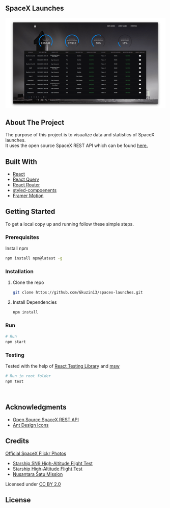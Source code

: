 ## SpaceX Launches

<img src="https://github.com/Gkuzin13/spacex-launches/blob/assets/stats-screenshot.png" alt="Launch statistics screenshot">

## About The Project

The purpose of this project is to visualize data and statistics of SpaceX launches.<br/>
It uses the open source SpaceX REST API which can be found [here.](https://github.com/r-spacex/SpaceX-API)

## Built With

- [React](https://reactjs.org)
- [React Query](https://react-query.tanstack.com)
- [React Router](https://reactrouter.com/docs/en/v6/getting-started/overview)
- [styled-compoenents](https://styled-components.com)
- [Framer Motion](https://www.framer.com/motion)

<!-- GETTING STARTED -->

## Getting Started

To get a local copy up and running follow these simple steps.

### Prerequisites

Install npm

```sh
npm install npm@latest -g
```

### Installation

1. Clone the repo
   ```sh
   git clone https://github.com/Gkuzin13/spacex-launches.git
   ```
2. Install Dependencies
   ```sh
   npm install
   ```

### Run

```sh
# Run
npm start
```

### Testing
Tested with the help of [React Testing Library](https://testing-library.com/docs/react-testing-library/intro) and [msw](https://mswjs.io)

```sh
# Run in root folder
npm test
```

<br />

## Acknowledgments
- [Open Source SpaceX REST API](https://github.com/r-spacex/SpaceX-API)
- [Ant Design Icons](https://ant.design/components/icon)

## Credits
[Official SpaceX Flickr Photos](https://www.flickr.com/photos/spacex)
- [Starship SN9 High-Altitude Flight Test](https://www.flickr.com/photos/spacex/50906488166)
- [Starship High-Altitude Flight Test](https://www.flickr.com/photos/spacex/50906488116)
- [Nusantara Satu Mission](https://www.flickr.com/photos/spacex/46259778995)

Licensed under [CC BY 2.0](https://creativecommons.org/licenses/by/2.0)

## License
